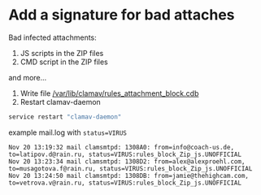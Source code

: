 # Add a signature for bad attaches
Bad infected attachments:
1. JS scripts in the ZIP files
2. CMD script in the ZIP files

and more...

1. Write file [/var/lib/clamav/rules_attachment_block.cdb](https://github.com/xv1t/notes/blob/master/linux/mail/clamav/rules_attachment_block.cdb)
2. Restart clamav-daemon
```bash
service restart "clamav-daemon"
```

example mail.log with `status=VIRUS`
```
Nov 20 13:19:32 mail clamsmtpd: 1308A0: from=info@coach-us.de, to=latipov.d@rain.ru, status=VIRUS:rules_block_Zip_js.UNOFFICIAL
Nov 20 13:23:34 mail clamsmtpd: 1308D2: from=alex@alexproehl.com, to=musagotova.f@rain.ru, status=VIRUS:rules_block_Zip_js.UNOFFICIAL
Nov 20 13:24:50 mail clamsmtpd: 1308DB: from=jamie@thehighcam.com, to=vetrova.v@rain.ru, status=VIRUS:rules_block_Zip_js.UNOFFICIAL
```

